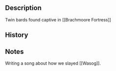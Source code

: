 ## Description
Twin bards found captive in [[Brachmoore Fortress]]

## History


## Notes
Writing a song about how we slayed [[Wasog]].